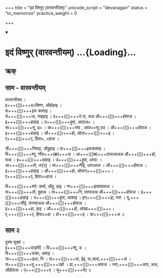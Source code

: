 +++
title = "इदं विष्णुर् (वारवन्तीयम्)"
unicode_script = "devanagari"
status = "to_memorize"
practice_weight = 0

+++
<div class="js_include" includetitle="true" newlevelforh1="1" unfilled url="/vedAH_sAma/paravastu-saama/devaH/viShNuH/idaM-viShNur-vAravantIyam/">
<details open><summary><h1>इदं विष्णुर् (वारवन्तीयम्) ...{Loading}...</h1></summary>

## ऋक्
<div class="js_include" includetitle="false" newlevelforh1="3" unfilled="" url="../../Rk/idaM_viShNur/"></div>

## साम - वारवन्तीयम्
<div caption="रामानुजार्यः 1974 " class="audioEmbed" src="https://archive.org/download/jaiminIya-sAma-gAna-paravastu-tradition-rAmAnuja/idaM-viShNur-vichakrame-vAravantIyam.mp3"></div>
<div caption="गोपालार्यः 2015  " class="audioEmbed" src="https://archive.org/download/jaiminIya-sAma-gAna-paravastu-tradition-gopAla-2015/idaM-viShNur-vichakrame-vAravantIyam.mp3"></div>

वारवन्तीयम् ।  
इ+++([])+++द०विष्णा, औहोहाइ ।  
वा+++([])+++इच क्रामाइ ।  
त्रे+++([])+++धा, नाइहाइ । द+++([])+++धे पा, अअ औ+++([])+++होवाअ ।  
इ+++([])+++हाहाइ । उ+++([])+++हुवा, आदाअ० ।  
सा+++([])+++मू, ढ० । आ+++([])+++स्या , आपा००सू,उउ । औ+++([])+++होवाअ ।  
इ+++([])+++हाहाइ । औ+++([])+++हो, ओला+++([])+++इ ।  
ए+++([])+++ए, हिया०, ०हाअ ।

त्री+++([])+++णिपदा, औहूहाइ । वा+++([])+++इचक्रामाइ ।  
वि+++([])+++ष्णू, र्गोपा+++(~~हा~~)+++अ । आ+++([]~~पा~~)+++दाभाआअअ औ+++([])+++हो, वाअ ।
इ+++([])+++हाहाइ । उ+++([])+++हुवा, आया: ।  
आ+++([])+++तो, धा[र्] । मा+++([])+++णीई, धाराआअ । औ+++([])+++होवाअ ।  
इ+++([])+++हाहाइ । औ+++([])+++हो, ओयान्+++([])+++।  
ए+++([])+++ए, हिया००हाअ ।

वि+++([])+++ष्णो: कर्मा, औहू, हाइ । णा+++([])+++इपश्याताअ ।  
या+++([])+++तो, वॄहाअ । ता+++([])+++नि, पस्पाअअ औ+++([])+++होवाअ ।
इ+++([])+++हाहाइ । उ+++([])+++हुवा, आशाइ । 
इन्+++([])+++द्रा, स्या । यू,+++([])+++जीई, यास्साअअ औ+++([])+++होवाअ ।  
इ+++([])+++हा, हाइ । औ+++([])+++हो, ओखा+++([])+++।  
ए,+++([])+++ए, हिया००हा । हो+++([])+++इ । डा+++([])+++अ ॥

## साम २
 
पुरुष सूक्तं ।  
इ+++([])+++दाङ्मॆऎ । वि+++([])+++ष्णू, उः ।  
वि+++([])+++चक्रा, अमाइ ।  
त्रा+++([])+++इधा, नि । दा+++([])+++दा, ईइ, पा,आदा,+++([])+++अं ।  
स+++([])+++मू,+++([])+++उहो । ढा,+++([])+++अमाअ । स्या,+++([])+++अपा, अअ, औहोवाअ । ए+++([])+++ए ।  सु+++([])+++वॆए  ॥
</details>
</div>